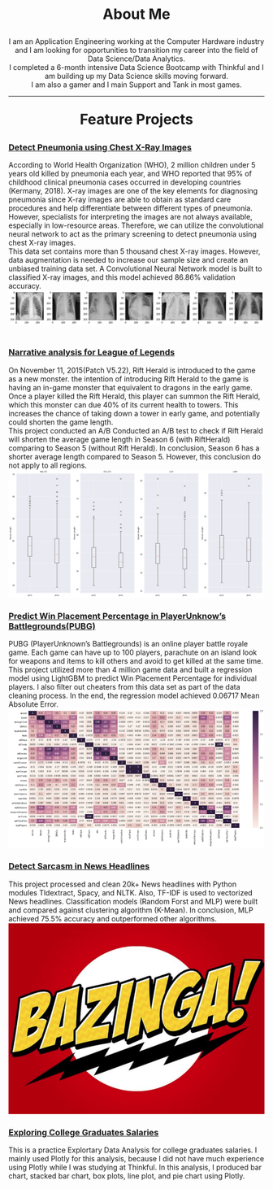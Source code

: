 <p style="text-align: center;font-size:200%;font-weight:bold;">About Me</p>

<p align="center">
I am an Application Engineering working at the Computer Hardware industry and I am looking for opportunities to transition my career      into the field of Data Science/Data Analytics. 
<br/>
I completed a 6-month intensive Data Science Bootcamp with Thinkful and I am building up my Data Science skills moving forward. 
<br/>
I am also a gamer and I main Support and Tank in most games.
</p>

---

<p style="text-align: center;font-size:200%;font-weight:bold;">Feature Projects</p>

### [Detect Pneumonia using Chest X-Ray Images](https://github.com/jatlukze/Thinkful_Projects/blob/master/Final/Thinkful_Final_Capstone_Project_Detect_Pneumonia_using_Chest_X_Ray_Images.ipynb)
According to World Health Organization (WHO), 2 million children under 5 years old killed by pneumonia each year, and WHO reported that 95% of childhood clinical pneumonia cases occurred in developing countries (Kermany, 2018). X-ray images are one of the key elements for diagnosing pneumonia since X-ray images are able to obtain as standard care procedures and help differentiate between different types of pneumonia. However, specialists for interpreting the images are not always available, especially in low-resource areas. Therefore, we can utilize the convolutional neural network to act as the primary screening to detect pneumonia using chest X-ray images.
<br/>
This data set contains more than 5 thousand chest X-ray images. However, data augmentation is needed to increase our sample size and create an unbiased training data set. A Convolutional Neural Network model is built to classified X-ray images, and this model achieved 86.86% validation accuracy. 
<img src="images/pneumonia.png?raw=true"/>
<br/><br/>

### [Narrative analysis for League of Legends](https://github.com/jatlukze/Thinkful_Projects/blob/master/Unit1/Rift%20Herald.ipynb)
On November 11, 2015(Patch V5.22), Rift Herald is introduced to the game as a new monster. the intention of introducing Rift Herald to the game is having an in-game monster that equivalent to dragons in the early game. Once a player killed the Rift Herald, this player can summon the Rift Herald, which this monster can due 40% of its current health to towers. This increases the chance of taking down a tower in early game, and potentially could shorten the game length. 
<br/>
This project conducted an A/B Conducted an A/B test to check if Rift Herald will shorten the average game length in Season 6 (with RiftHerald) comparing to Season 5 (without Rift Herald). In conclusion, Season 6 has a shorter average length compared to Season 5. However, this conclusion do not apply to all regions. 
<img src="images/Rift_Herald.png?raw=true"/>

### [Predict Win Placement Percentage in PlayerUnknow’s Battlegrounds(PUBG)](https://github.com/jatlukze/Thinkful_Projects/blob/master/Unit3/Supervised_Learning/PUBG%20EDA%20and%20Modeling.ipynb)
PUBG (PlayerUnknown’s Battlegrounds) is an online player battle royale game. Each game can have up to 100 players, parachute on an island look for weapons and items to kill others and avoid to get killed at the same time.
<br/>
This project utilized more than 4 million game data and built a regression model using LightGBM to predict Win Placement Percentage for individual players. I also filter out cheaters from this data set as part of the data cleaning process. In the end, the regression model achieved 0.06717 Mean Absolute Error. 
<img src="images/PUBG.png?raw=true"/>

### [Detect Sarcasm in News Headlines](https://github.com/jatlukze/Thinkful_Projects/blob/master/Unit3/Unsupervised%20Learning/Unsupervised_Learning_Capstone_Sarcasm_Detection.ipynb)
This project processed and clean 20k+ News headlines with Python modules Tldextract, Spacy, and NLTK. Also, TF-IDF is used to vectorized News headlines. Classification models (Random Forst and MLP) were built and compared against clustering algorithm (K-Mean). In conclusion, MLP achieved 75.5% accuracy and outperformed other algorithms. 
<img src="images/bazinga.png?raw=true"/>

### [Exploring College Graduates Salaries](https://nbviewer.jupyter.org/github/jatlukze/College_Salaries_Exploratory_Data_Analysis-/blob/4df9bedab1a93866b78ae9553cd9ad092d1afaa6/College%20Salaries%20EDA.ipynb)
This is a practice Explortary Data Analysis for college graduates salaries. I mainly used Plotly for this analysis, because I did not have much experience using Plotly while I was studying at Thinkful. In this analysis, I produced bar chart, stacked bar chart, box plots, line plot, and pie chart using Plotly. 
